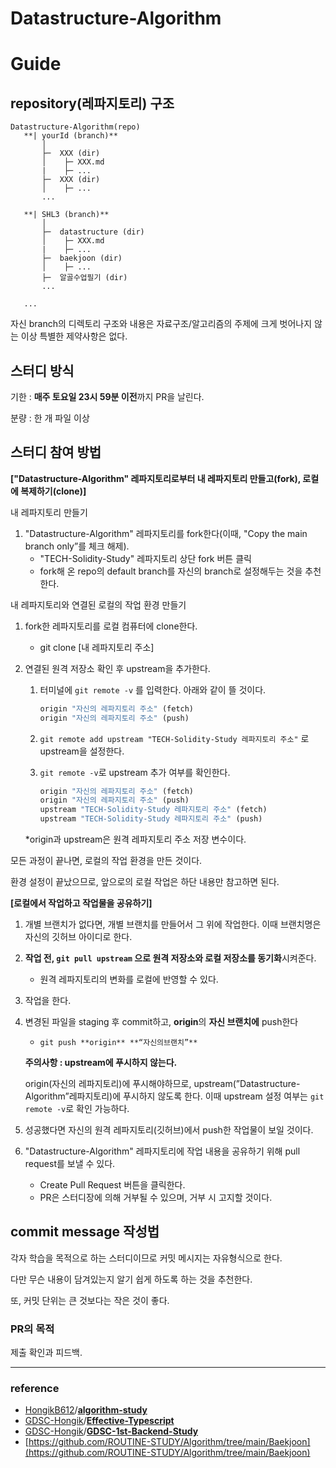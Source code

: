 # Datastructure-Algorithm
# Guide

## repository(레파지토리) 구조

```
Datastructure-Algorithm(repo)
   **| yourId (branch)**
       │
       ├─  XXX (dir)
       │    ├─ XXX.md
       |    ├─ ...
       ├─  XXX (dir)
       │    ├─ ...
       ...

   **| SHL3 (branch)**
       │
       ├─  datastructure (dir)
       │    ├─ XXX.md
       |    ├─ ...
       ├─  baekjoon (dir)
       │    ├─ ...
       ├─  알골수업필기 (dir)
       ...
  
   ...
```


자신 branch의 디렉토리 구조와 내용은 자료구조/알고리즘의 주제에 크게 벗어나지 않는 이상 특별한 제약사항은 없다.

## 스터디 방식

기한 : **매주 토요일 23시 59분 이전**까지 PR을 날린다.

분량 : 한 개 파일 이상

## 스터디 참여 방법

**["Datastructure-Algorithm" 레파지토리로부터 내 레파지토리 만들고(fork), 로컬에 복제하기(clone)]**

내 레파지토리 만들기
1. "Datastructure-Algorithm" 레파지토리를 fork한다(이때, "Copy the main branch only”를 체크 해제).
    - "TECH-Solidity-Study" 레파지토리 상단 fork 버튼 클릭
    - fork해 온 repo의 default branch를 자신의 branch로 설정해두는 것을 추천한다.
    
내 레파지토리와 연결된 로컬의 작업 환경 만들기
1. fork한 레파지토리를 로컬 컴퓨터에 clone한다.
    - git clone [내 레파지토리 주소]
2. 연결된 원격 저장소 확인 후 upstream을 추가한다.
    1. 터미널에 `git remote -v` 를 입력한다. 아래와 같이 뜰 것이다.
        
        ```jsx
        origin "자신의 레파지토리 주소" (fetch)
        origin "자신의 레파지토리 주소" (push)
        ```
        
    2. `git remote add upstream "TECH-Solidity-Study 레파지토리 주소"` 로 upstream을 설정한다.
    3. `git remote -v`로 upstream 추가 여부를 확인한다.
        
        ```jsx
        origin "자신의 레파지토리 주소" (fetch)
        origin "자신의 레파지토리 주소" (push)
        upstream "TECH-Solidity-Study 레파지토리 주소" (fetch)
        upstream "TECH-Solidity-Study 레파지토리 주소" (push)
        ```
        
    
    *origin과 upstream은 원격 레파지토리 주소 저장 변수이다.
    

모든 과정이 끝나면, 로컬의 작업 환경을 만든 것이다.

환경 설정이 끝났으므로, 앞으로의 로컬 작업은 하단 내용만 참고하면 된다.

**[로컬에서 작업하고 작업물을 공유하기]**

1. 개별 브랜치가 없다면, 개별 브랜치를 만들어서 그 위에 작업한다. 이때 브랜치명은 자신의 깃허브 아이디로 한다.
2. **작업 전, `git pull upstream` 으로 원격 저장소와 로컬 저장소를 동기화**시켜준다.
    - 원격 레파지토리의 변화를 로컬에 반영할 수 있다.
3. 작업을 한다.
4. 변경된 파일을 staging 후 commit하고, **origin**의 **자신 브랜치에** push한다
    - `git push **origin** **“자신의브랜치”**`
    
    **주의사항 : upstream에 푸시하지 않는다.**
    
    origin(자신의 레파지토리)에 푸시해야하므로, upstream(”Datastructure-Algorithm”레파지토리)에 푸시하지 않도록 한다. 이때 upstream 설정 여부는 `git remote -v`로 확인 가능하다.
    
5. 성공했다면 자신의 원격 레파지토리(깃허브)에서 push한 작업물이 보일 것이다.
6. "Datastructure-Algorithm" 레파지토리에 작업 내용을 공유하기 위해 pull request를 보낼 수 있다.
    - Create Pull Request 버튼을 클릭한다.
    - PR은 스터디장에 의해 거부될 수 있으며, 거부 시 고지할 것이다.

## commit message 작성법

각자 학습을 목적으로 하는 스터디이므로 커밋 메시지는 자유형식으로 한다.

다만 무슨 내용이 담겨있는지 알기 쉽게 하도록 하는 것을 추천한다.

또, 커밋 단위는 큰 것보다는 작은 것이 좋다.

### PR의 목적

제출 확인과 피드백.

---

### reference

- [HongikB612](https://github.com/HongikB612)/**[algorithm-study](https://github.com/HongikB612/algorithm-study)**
- [GDSC-Hongik](https://github.com/GDSC-Hongik)/**[Effective-Typescript](https://github.com/GDSC-Hongik/Effective-Typescript)**
- [GDSC-Hongik](https://github.com/GDSC-Hongik)/**[GDSC-1st-Backend-Study](https://github.com/GDSC-Hongik/GDSC-1st-Backend-Study)**
- [https://github.com/ROUTINE-STUDY/Algorithm/tree/main/Baekjoon](https://github.com/ROUTINE-STUDY/Algorithm/tree/main/Baekjoon)